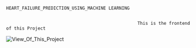                                                 HEART_FAILURE_PREDICTION_USING_MACHINE LEARNING


                                                      This is the frontend of this Project
![View_Of_This_Project](https://github.com/JalendraIITP/Heart-Failure-Prediction-Using-Machine-Learning/assets/101317808/19e47957-26df-44a0-b192-bbce78077e6a)

